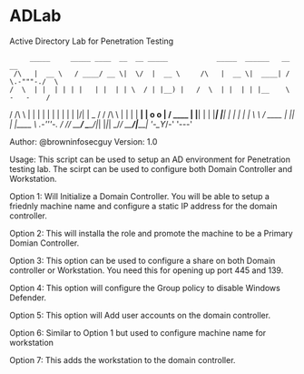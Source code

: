 # ADLab
 Active Directory Lab for Penetration Testing

         _____     _____ ____  __  __ _____            _____  ______   __         __
     /\   |  __ \   / ____/ __ \|  \/  |  __ \     /\   |  __ \|  ____| /  \.-"""-./  \
    /  \  | |  | | | |   | |  | | \  / | |__) |   /  \  | |  | | |__    \    -   -    /
   / /\ \ | |  | | | |   | |  | | |\/| |  _  /   / /\ \ | |  | |  __|    |   o   o   |
  / ____ \| |__| | | |___| |__| | |  | | | \ \  / ____ \| |__| | |____   \  .-'''-.  /
 /_/    \_\_____/   \_____\____/|_|  |_|_|  \_\/_/    \_\_____/|______|   '-\__Y__/-'
                                                                             '---'
                                                                       

Author: @browninfosecguy
Version: 1.0

Usage: This script can be used to setup an AD environment for Penetration testing lab. The scirpt can be used to configure both Domain Controller and Workstation.

Option 1: Will Initialize a Domain Controller. You will be able to setup a friednly machine name and configure a static IP address for the domain controller.

Option 2: This will installa the role and promote the machine to be a Primary Domian Controller. 

Option 3: This option can be used to configure a share on both Domain controller or Workstation. You need this for opening up port 445 and 139.

Option 4: This option will configure the Group policy to disable Windows Defender.

Option 5: This option will Add user accounts on the domain controller.

Option 6: Similar to Option 1 but used to configure machine name for workstation

Option 7: This adds the workstation to the domain controller.
